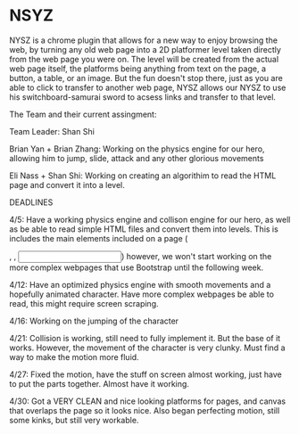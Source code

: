 NSYZ
====

NYSZ is a chrome plugin that allows for a new way to enjoy browsing the web, by turning any old web page into a 2D platformer level taken directly from the web page you were on. The level will be created from the actual web page itself, the platforms being anything from text on the page, a button, a table, or an image. But the fun doesn't stop there, just as you are able to click to transfer to another web page, NYSZ allows our NYSZ to use his switchboard-samurai sword to acsess links and transfer to that level.

The Team and their current assingment:

Team Leader: Shan Shi

Brian Yan + Brian Zhang: Working on the physics engine for our hero, allowing him to jump, slide, attack and any other glorious movements
 
Eli Nass + Shan Shi: Working on creating an algorithim to read the HTML page and convert it into a level.

DEADLINES

4/5: Have a working physics engine and collison engine for our hero, as well as be able to read simple HTML files and convert them into levels. This is includes the main elements included on a page (<p>, <tb>, <input>) however, we won't start working on the more complex webpages that use Bootstrap until the following week.

4/12: Have an optimized physics engine with smooth movements and a hopefully animated character. Have more complex webpages be able to read, this might require screen scraping.

4/16: Working on the jumping of the character

4/21: Collision is working, still need to fully implement it. But the base of it works. However, the movement of the character is very clunky. Must find a way to make the motion more fluid.

4/27: Fixed the motion, have the stuff on screen almost working, just have to put the parts together. Almost have it working.

4/30: Got a VERY CLEAN and nice looking platforms for pages, and canvas that overlaps the page so it looks nice. Also began perfecting motion, still some kinks, but still very workable.
